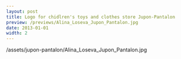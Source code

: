 ```yaml
---
layout: post
title: Logo for chidlren's toys and clothes store Jupon-Pantalon
preview: /previews/Alina_Loseva_Jupon_Pantalon.jpg
date: 2013-01-01
width: 2
---
```

/assets/jupon-pantalon/Alina_Loseva_Jupon_Pantalon.jpg
